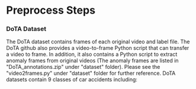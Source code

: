 # Preprocess Steps
### DoTA Dataset
The DoTA dataset contains frames of each original video and label file. The DoTA github also provides a video-to-frame Python script that can transfer a video to frame. In addition, it also contains a Python script to extract anomaly frames from original videos (The anomaly frames are listed in "DoTA_annotations.zip" under "dataset" folder). Please see the "video2frames.py" under "dataset" folder for further reference. DoTA datasets contain 9 classes of car accidents including:
